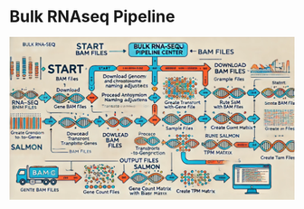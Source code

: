 # Bulk RNAseq Pipeline

![Research Banner](https://github.com/ateeq-khaliq/Bulk_RNAseq_Pipeline/blob/main/Images/bulk_rna.png)
